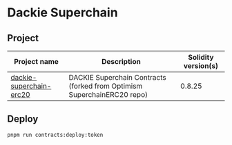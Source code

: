 # Dackie Superchain

## Project
| Project name                                                          | Description                                                                                                                | Solidity version(s)      |
| --------------------------------------------------------------------- | -------------------------------------------------------------------------------------------------------------------------- | ------------------------ |
| [dackie-superchain-erc20](./packages/contracts/README.md)                                 | DACKIE Superchain Contracts (forked from Optimism SuperchainERC20 repo)                                         | 0.8.25                   |

## Deploy

```bash
pnpm run contracts:deploy:token
```


